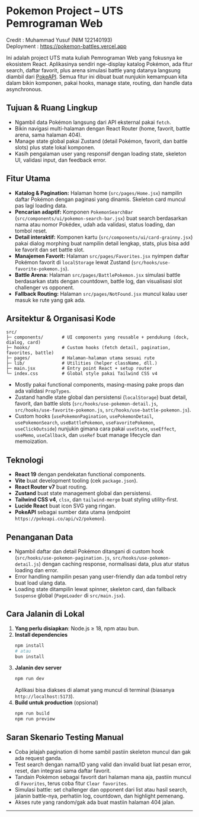 # Pokemon Project – UTS Pemrograman Web

Credit : Muhammad Yusuf (NIM 122140193)  
Deployment : https://pokemon-battles.vercel.app

Ini adalah project UTS mata kuliah Pemrograman Web yang fokusnya ke ekosistem React. Aplikasinya sendiri nge-display katalog Pokémon, ada fitur search, daftar favorit, plus arena simulasi battle yang datanya langsung diambil dari [PokeAPI](https://pokeapi.co/docs/v2). Semua fitur ini dibuat buat nunjukin kemampuan kita dalam bikin komponen, pakai hooks, manage state, routing, dan handle data asynchronous.

## Tujuan & Ruang Lingkup

- Ngambil data Pokémon langsung dari API eksternal pakai `fetch`.
- Bikin navigasi multi-halaman dengan React Router (home, favorit, battle arena, sama halaman 404).
- Manage state global pakai Zustand (detail Pokémon, favorit, dan battle slots) plus state lokal komponen.
- Kasih pengalaman user yang responsif dengan loading state, skeleton UI, validasi input, dan feedback error.

## Fitur Utama

- **Katalog & Pagination:** Halaman home (`src/pages/Home.jsx`) nampilin daftar Pokémon dengan paginasi yang dinamis. Skeleton card muncul pas lagi loading data.
- **Pencarian adaptif:** Komponen `PokemonSearchBar` (`src/components/ui/pokemon-search-bar.jsx`) buat search berdasarkan nama atau nomor Pokédex, udah ada validasi, status loading, dan tombol reset.
- **Detail interaktif:** Komponen kartu (`src/components/ui/card-grainny.jsx`) pakai dialog morphing buat nampilin detail lengkap, stats, plus bisa add ke favorit dan set battle slot.
- **Manajemen Favorit:** Halaman `src/pages/Favorites.jsx` nyimpen daftar Pokémon favorit di `localStorage` lewat Zustand (`src/hooks/use-favorite-pokemon.js`).
- **Battle Arena:** Halaman `src/pages/BattlePokemon.jsx` simulasi battle berdasarkan stats dengan countdown, battle log, dan visualisasi slot challenger vs opponent.
- **Fallback Routing:** Halaman `src/pages/NotFound.jsx` muncul kalau user masuk ke rute yang gak ada.

## Arsitektur & Organisasi Kode

```
src/
├─ components/       # UI components yang reusable + pendukung (dock, dialog, card)
├─ hooks/            # Custom hooks (fetch detail, pagination, favorites, battle)
├─ pages/            # Halaman-halaman utama sesuai rute
├─ lib/              # Utilities (helper className, dll.)
├─ main.jsx          # Entry point React + setup router
└─ index.css         # Global style pakai Tailwind CSS v4
```

- Mostly pakai functional components, masing-masing pake props dan ada validasi `PropTypes`.
- Zustand handle state global dan persistensi (`localStorage`) buat detail, favorit, dan battle slots (`src/hooks/use-pokemon-detail.js`, `src/hooks/use-favorite-pokemon.js`, `src/hooks/use-battle-pokemon.js`).
- Custom hooks (`usePokemonPagination`, `usePokemonDetail`, `usePokemonSearch`, `useBattlePokemon`, `useFavoritePokemon`, `useClickOutside`) nunjukin gimana cara pakai `useState`, `useEffect`, `useMemo`, `useCallback`, dan `useRef` buat manage lifecycle dan memoization.

## Teknologi

- **React 19** dengan pendekatan functional components.
- **Vite** buat development tooling (cek `package.json`).
- **React Router v7** buat routing.
- **Zustand** buat state management global dan persistensi.
- **Tailwind CSS v4**, `clsx`, dan `tailwind-merge` buat styling utility-first.
- **Lucide React** buat icon SVG yang ringan.
- **PokeAPI** sebagai sumber data utama (endpoint `https://pokeapi.co/api/v2/pokemon`).

## Penanganan Data

- Ngambil daftar dan detail Pokémon ditangani di custom hook (`src/hooks/use-pokemon-pagination.js`, `src/hooks/use-pokemon-detail.js`) dengan caching response, normalisasi data, plus atur status loading dan error.
- Error handling nampilin pesan yang user-friendly dan ada tombol retry buat load ulang data.
- Loading state ditampilin lewat spinner, skeleton card, dan fallback `Suspense` global (`PageLoader` di `src/main.jsx`).

## Cara Jalanin di Lokal

1. **Yang perlu disiapkan**: Node.js ≥ 18, npm atau bun.
2. **Install dependencies**
   ```bash
   npm install
   # atau
   bun install
   ```
3. **Jalanin dev server**
   ```bash
   npm run dev
   ```
   Aplikasi bisa diakses di alamat yang muncul di terminal (biasanya `http://localhost:5173`).
4. **Build untuk production** (opsional)
   ```bash
   npm run build
   npm run preview
   ```

## Saran Skenario Testing Manual

- Coba jelajah pagination di home sambil pastiin skeleton muncul dan gak ada request ganda.
- Test search dengan nama/ID yang valid dan invalid buat liat pesan error, reset, dan integrasi sama daftar favorit.
- Tandain Pokémon sebagai favorit dari halaman mana aja, pastiin muncul di `Favorites`, terus coba fitur `Clear favorites`.
- Simulasi battle: set challenger dan opponent dari list atau hasil search, jalanin battle-nya, perhatiin log, countdown, dan highlight pemenang.
- Akses rute yang random/gak ada buat mastiin halaman 404 jalan.

---
